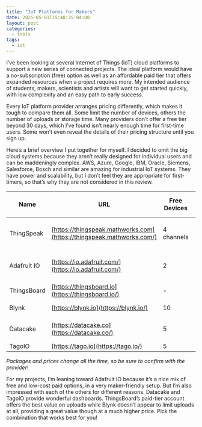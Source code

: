```yaml
---
title: "IoT Platforms for Makers"
date: 2025-05-01T15:48:35-04:00
layout: post
categories:
  - tools
tags:
  - iot
---
```


I’ve been looking at several Internet of Things (IoT) cloud platforms to support a new series of connected projects. The ideal platform would have a no-subscription (free) option as well as an affordable paid tier that offers expanded resources when a project requires more. My intended audience of students, makers, scientists and artists will want to get started quickly, with low complexity and an easy path to early success.

Every IoT platform provider arranges pricing differently, which makes it tough to compare them all. Some limit the number of devices, others the number of uploads or storage time. Many providers don’t offer a free tier beyond 30 days, which I’ve found isn’t nearly enough time for first-time users. Some won’t even reveal the details of their pricing structure until you sign up.

Here’s a brief overview I put together for myself. I decided to omit the big cloud systems because they aren’t really designed for individual users and can be maddeningly complex. AWS, Azure, Google, IBM, Oracle, Siemens, Salesforce, Bosch and similar are amazing for industrial IoT systems. They have power and scalability, but I don’t feel they are appropriate for first-timers, so that’s why they are not considered in this review.

| Name        | URL                                                                   | Free Devices |  Free Uploads/mo           |  Free Storage | Basic Plan Cost/mo | Basic Plan Devices |  Basic Plan Uploads/mo             | Basic Plan Storage | Basic Plan Name | Notes                                |
| ----------- | --------------------------------------------------------------------- | ------------ | -------------------------- | ------------- | ------------------ | ------------------ | ---------------------------------- | ------------------ | --------------- | ------------------------------------ |
| ThingSpeak  | [https://thingspeak.mathworks.com](https://thingspeak.mathworks.com/) | 4 channels   |                   250,000  |  unlimited    | $8                 | 10 channels        |                          2,750,000 | unlimited          | Home            | Free plan has 15-second upload limit |
| Adafruit IO | [https://io.adafruit.com/](https://io.adafruit.com/)                  | 2            |                1,314,000   |  30 days      | $10                | unlimited          |                          2,628,000 | 60 days            | Adafruit IO+    | More uploads and storage available   |
| ThingsBoard | [https://thingsboard.io](https://thingsboard.io/)                     | \-           |  -                         |  -            | $10                | 30                 |                        10,000,000  | 60 days            | Maker           |                                      |
| Blynk       | [https://blynk.io](https://blynk.io/)                                 | 10           |                     30,000 |  1 week       | $99                | 50                 |  unlimited                         | 6 months           | Pro             |                                      |
| Datacake    | [https://datacake.co](https://datacake.co/)                           | 5            |                     15,000 |  1 week       | $150               | 50                 |                                    | 30 days            | Light           | Or pay as you go $2 euros/device     |
| TagoIO      | [https://tago.io](https://tago.io/)                                   | 5            |                1,000,000   |  30 days      | $49                | 100                |                          1,000,000 | 9 years            | Starter         |                                      |
*Packages and prices change all the time, so be sure to confirm with the provider!*

For my projects, I’m leaning toward Adafruit IO because it’s a nice mix of free and low-cost paid options, in a very maker-friendly setup. But I’m also impressed with each of the others for different reasons. Datacake and TagoIO provide wonderful dashboards. ThingsBoard’s paid-tier account offers the best value on uploads while Blynk doesn’t appear to limit uploads at all, providing a great value though at a much higher price. Pick the combination that works best for you!